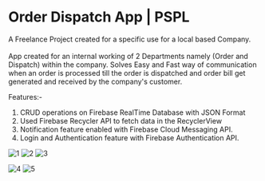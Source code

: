 # Order Dispatch App | PSPL 

A Freelance Project created for a specific use for a local based Company.<br><br>
App created for an internal working of 2 Departments namely (Order and Dispatch) within the company.
Solves Easy and Fast way of communication when an order is processed till the order is dispatched and order bill get generated and received by the company's customer.

Features:-
1. CRUD operations on Firebase RealTime Database with JSON Format
2. Used Firebase Recycler API to fetch data in the RecyclerView
3. Notification feature enabled with Firebase Cloud Messaging API.
4. Login and Authentication feature with Firebase Authentication API.


![1](https://user-images.githubusercontent.com/69354473/192161863-5f788c8a-0254-4ec7-b7cb-311064413b97.jpg)
![2](https://user-images.githubusercontent.com/69354473/192162060-9fab3f54-8192-46d5-803d-b4f14a6e3b6a.jpg)
![3](https://user-images.githubusercontent.com/69354473/192162068-54681204-90f6-41bb-93c8-0fd5361fa35b.jpg)

![4](https://user-images.githubusercontent.com/69354473/192162071-a277b1eb-b11a-45d3-a3e0-a388feb5b4d2.jpg)
![5](https://user-images.githubusercontent.com/69354473/192162073-29efba9d-f149-4bb1-a992-002f1cfc950e.jpg)
